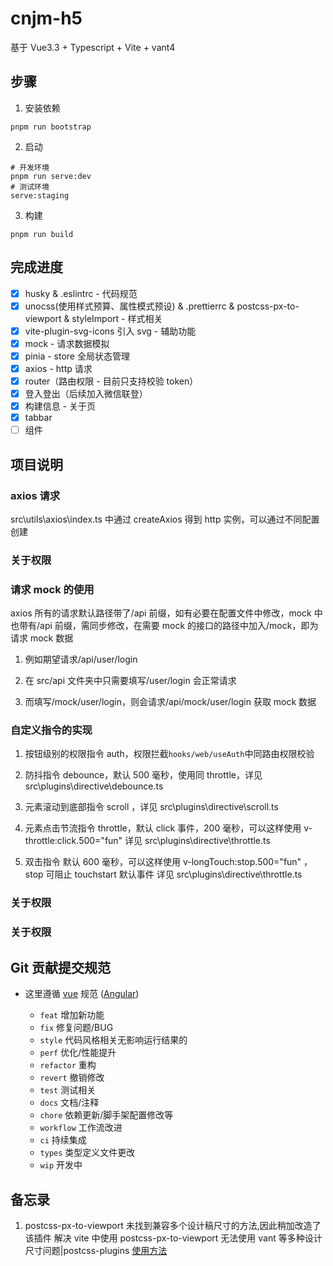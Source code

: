 # cnjm-h5

基于 Vue3.3 + Typescript + Vite + vant4

## 步骤

1. 安装依赖

```
pnpm run bootstrap
```

2. 启动

```
# 开发环境
pnpm run serve:dev
# 测试环境
serve:staging
```

3. 构建

```
pnpm run build
```

## 完成进度

- [x] husky & .eslintrc - 代码规范
- [x] unocss(使用样式预算、属性模式预设) & .prettierrc & postcss-px-to-viewport & styleImport - 样式相关
- [x] vite-plugin-svg-icons 引入 svg - 辅助功能
- [x] mock - 请求数据模拟
- [x] pinia - store 全局状态管理
- [x] axios - http 请求
- [x] router（路由权限 - 目前只支持校验 token）
- [x] 登入登出（后续加入微信联登）
- [x] 构建信息 - 关于页
- [x] tabbar
- [ ] 组件

## 项目说明

### axios 请求

src\utils\axios\index.ts 中通过 createAxios 得到 http 实例，可以通过不同配置创建

### 关于权限

### 请求 mock 的使用

axios 所有的请求默认路径带了/api 前缀，如有必要在配置文件中修改，mock 中也带有/api 前缀，需同步修改，在需要 mock 的接口的路径中加入/mock，即为请求 mock 数据

1. 例如期望请求/api/user/login

2. 在 src/api 文件夹中只需要填写/user/login 会正常请求

3. 而填写/mock/user/login，则会请求/api/mock/user/login 获取 mock 数据

### 自定义指令的实现

1. 按钮级别的权限指令 auth，权限拦截`hooks/web/useAuth`中同路由权限校验

2. 防抖指令 debounce，默认 500 毫秒，使用同 throttle，详见 src\plugins\directive\debounce.ts

3. 元素滚动到底部指令 scroll ，详见 src\plugins\directive\scroll.ts

4. 元素点击节流指令 throttle，默认 click 事件，200 毫秒，可以这样使用 v-throttle:click.500="fun" 详见 src\plugins\directive\throttle.ts

5. 双击指令 默认 600 毫秒，可以这样使用 v-longTouch:stop.500="fun" ，stop 可阻止 touchstart 默认事件 详见 src\plugins\directive\throttle.ts

### 关于权限

### 关于权限

## Git 贡献提交规范

- 这里遵循 [vue](https://github.com/vuejs/vue/blob/dev/.github/COMMIT_CONVENTION.md) 规范 ([Angular](https://github.com/conventional-changelog/conventional-changelog/tree/master/packages/conventional-changelog-angular))

  - `feat` 增加新功能
  - `fix` 修复问题/BUG
  - `style` 代码风格相关无影响运行结果的
  - `perf` 优化/性能提升
  - `refactor` 重构
  - `revert` 撤销修改
  - `test` 测试相关
  - `docs` 文档/注释
  - `chore` 依赖更新/脚手架配置修改等
  - `workflow` 工作流改进
  - `ci` 持续集成
  - `types` 类型定义文件更改
  - `wip` 开发中

## 备忘录

1. postcss-px-to-viewport 未找到兼容多个设计稿尺寸的方法,因此稍加改造了该插件
   解决 vite 中使用 postcss-px-to-viewport 无法使用 vant 等多种设计尺寸问题|postcss-plugins
   [使用方法](https://blog.csdn.net/weixin_42998707/article/details/124150578)
